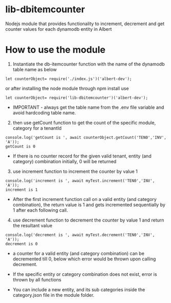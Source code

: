 # lib-dbitemcounter
Nodejs module that provides functionality to increment, decrement and get counter values for each dynamodb entity in Albert

# How to use the module

1. Instantiate the db-itemcounter function with the name of the dynamodb table name as below
```
let counterObject= require('./index.js')('albert-dev');
```
or after installing the node module through npm install use
```
let counterObject= require('lib-dbitemcounter')('albert-dev');
```
* IMPORTANT - always get the table name from the .env file variable and avoid hardcoding table name. 

2. then use getCount function to get the count of the specific module, category for a tenantId

```
console.log('getCount is ', await counterObject.getCount('TEN0','INV', 'A'));
getCount is 0
```
* If there is no counter record for the given valid  tenant, entity (and category) combination initially, 0 will be returned

3. use increment function to increment the counter by value 1

```
console.log('increment is ', await myTest.increment('TEN0','INV', 'A'));
increment is 1
```
* After the first increment function call on a valid entity (and category combination), the return value is 1 and gets incremented sequentially by 1 after each following call.

4. use decrement function to decrement the counter by value 1 and return the resultant value

```
console.log('decrement is ', await myTest.decrement('TEN0','INV', 'A'));
decrement is 0
```
* a counter for a valid entity (and category combination) can be decremented till 0, below which error would be thrown upon calling decrement.

* If the specific entity or category combination does not exist, error is thrown by all functions
* You can include a new entity, and its sub categories inside the category.json file in the module folder.

